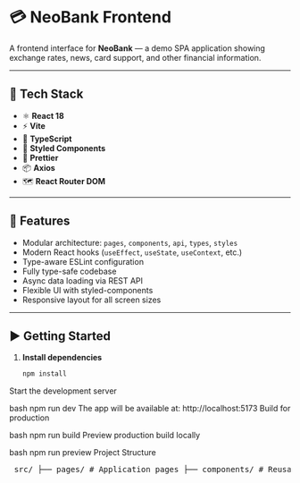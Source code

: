 # 💳 NeoBank Frontend

A frontend interface for **NeoBank** — a demo SPA application showing exchange rates, news, card support, and other financial information.

---

## 🧱 Tech Stack

- ⚛️ **React 18**
- ⚡ **Vite**
- 🧪 **TypeScript**
- 💅 **Styled Components**
- 🧹 **Prettier**
- 📦 **Axios**
- 🗺️ **React Router DOM**

---

## 🚀 Features

- Modular architecture: `pages`, `components`, `api`, `types`, `styles`
- Modern React hooks (`useEffect`, `useState`, `useContext`, etc.)
- Type-aware ESLint configuration
- Fully type-safe codebase
- Async data loading via REST API
- Flexible UI with styled-components
- Responsive layout for all screen sizes

---

## ▶️ Getting Started

1. **Install dependencies**

   ```bash
   npm install
   ```

Start the development server

bash
npm run dev
The app will be available at: http://localhost:5173
Build for production

bash
npm run build
Preview production build locally

bash
npm run preview
Project Structure

<pre> src/ ├── pages/ # Application pages ├── components/ # Reusable components ├── api/ # API request logic ├── types/ # Global TypeScript types ├── styles/ # Global styles and theme ├── assets/ # Images, icons, etc. </pre>
